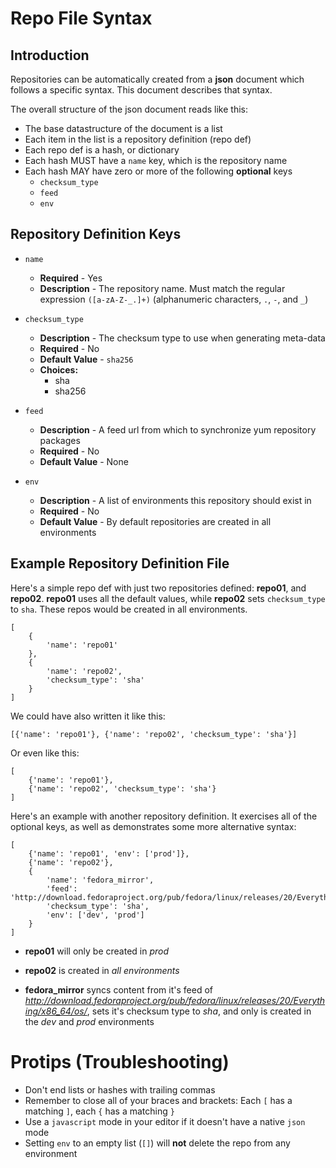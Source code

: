 # Repo File Syntax

## Introduction

Repositories can be automatically created from a **json** document which
follows a specific syntax. This document describes that syntax.

The overall structure of the json document reads like this:

- The base datastructure of the document is a list
- Each item in the list is a repository definition (repo def)
- Each repo def is a hash, or dictionary
- Each hash MUST have a `name` key, which is the repository name
- Each hash MAY have zero or more of the following **optional** keys
    - `checksum_type`
    - `feed`
	- `env`

## Repository Definition Keys

- `name`
    - **Required** - Yes
    - **Description** - The repository name. Must match the regular expression `([a-zA-Z-_.]+)` (alphanumeric characters, `.`, `-`, and `_`)


- `checksum_type`
    - **Description** - The checksum type to use when generating meta-data
    - **Required** - No
    - **Default Value** - `sha256`
    - **Choices:**
        - sha
        - sha256

- `feed`
    - **Description** -  A feed url from which to synchronize yum repository packages
    - **Required** - No
    - **Default Value** - None

- `env`
    - **Description** - A list of environments this repository should exist in
    - **Required** - No
    - **Default Value** - By default repositories are created in all environments

## Example Repository Definition File

Here's a simple repo def with just two repositories defined:
**repo01**, and **repo02**. **repo01** uses all the default values,
while **repo02** sets `checksum_type` to `sha`. These repos would be
created in all environments.

    [
        {
            'name': 'repo01'
        },
        {
            'name': 'repo02',
            'checksum_type': 'sha'
        }
    ]

We could have also written it like this:

    [{'name': 'repo01'}, {'name': 'repo02', 'checksum_type': 'sha'}]

Or even like this:

    [
        {'name': 'repo01'},
        {'name': 'repo02', 'checksum_type': 'sha'}
    ]

Here's an example with another repository definition. It exercises all
of the optional keys, as well as demonstrates some more alternative
syntax:


    [
        {'name': 'repo01', 'env': ['prod']},
        {'name': 'repo02'},
        {
            'name': 'fedora_mirror',
            'feed': 'http://download.fedoraproject.org/pub/fedora/linux/releases/20/Everything/x86_64/os/',
            'checksum_type': 'sha',
            'env': ['dev', 'prod']
        }
    ]

- **repo01** will only be created in *prod*
- **repo02** is created in *all environments*

- **fedora_mirror** syncs content from it's feed of
  *http://download.fedoraproject.org/pub/fedora/linux/releases/20/Everything/x86_64/os/*,
  sets it's checksum type to *sha*, and only is created in the *dev*
  and *prod* environments

# Protips (Troubleshooting)

- Don't end lists or hashes with trailing commas
- Remember to close all of your braces and brackets: Each `[` has a matching `]`, each `{` has a matching `}`
- Use a `javascript` mode in your editor if it doesn't have a native `json` mode
- Setting `env` to an empty list (`[]`) will **not** delete the repo from any environment
